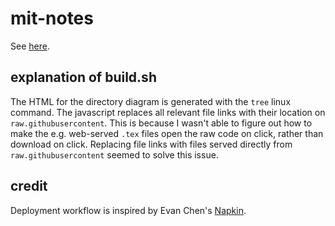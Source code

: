 # mit-notes

See [here](https://azliu0.github.io/mit-notes/). 

## explanation of build.sh

The HTML for the directory diagram is generated with the `tree` linux command. The javascript replaces all relevant file links with their location on `raw.githubusercontent`. This is because I wasn't able to figure out how to make the e.g. web-served `.tex` files open the raw code on click, rather than download on click. Replacing file links with files served directly from `raw.githubusercontent` seemed to solve this issue. 

## credit

Deployment workflow is inspired by Evan Chen's [Napkin](https://github.com/vEnhance/napkin). 
